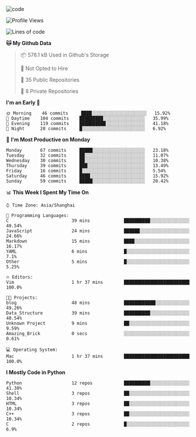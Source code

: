 
<!--
**liuyaanng/liuyaanng** is a ✨ _special_ ✨ repository because its `README.md` (this file) appears on your GitHub profile.

Here are some ideas to get you started:

- 🔭 I’m currently working on ...
- 🌱 I’m currently learning ...
- 👯 I’m looking to collaborate on ...
- 🤔 I’m looking for help with ...
- 💬 Ask me about ...
- 📫 How to reach me: ...
- 😄 Pronouns: ...
- ⚡ Fun fact: ...
-->


![code](https://cdn.jsdelivr.net/gh/liuyaanng/liuyaanng@1.0/code.gif) 

<!--START_SECTION:waka-->
![Profile Views](http://img.shields.io/badge/Profile%20Views-2-blue)

![Lines of code](https://img.shields.io/badge/From%20Hello%20World%20I%27ve%20Written-5.2%20million%20lines%20of%20code-blue)

**🐱 My Github Data** 

> 📦 576.1 kB Used in Github's Storage 
 > 
> 🚫 Not Opted to Hire
 > 
> 📜 35 Public Repositories
 > 
> 🔑 8 Private Repositories 

**I'm an Early 🐤** 

```text
🌞 Morning    46 commits     ████░░░░░░░░░░░░░░░░░░░░░   15.92% 
🌆 Daytime    104 commits    █████████░░░░░░░░░░░░░░░░   35.99% 
🌃 Evening    119 commits    ██████████░░░░░░░░░░░░░░░   41.18% 
🌙 Night      20 commits     █░░░░░░░░░░░░░░░░░░░░░░░░   6.92%

```
📅 **I'm Most Productive on Monday** 

```text
Monday       67 commits     █████░░░░░░░░░░░░░░░░░░░░   23.18% 
Tuesday      32 commits     ██░░░░░░░░░░░░░░░░░░░░░░░   11.07% 
Wednesday    30 commits     ██░░░░░░░░░░░░░░░░░░░░░░░   10.38% 
Thursday     39 commits     ███░░░░░░░░░░░░░░░░░░░░░░   13.49% 
Friday       16 commits     █░░░░░░░░░░░░░░░░░░░░░░░░   5.54% 
Saturday     46 commits     ████░░░░░░░░░░░░░░░░░░░░░   15.92% 
Sunday       59 commits     █████░░░░░░░░░░░░░░░░░░░░   20.42%

```


📊 **This Week I Spent My Time On** 

```text
⌚︎ Time Zone: Asia/Shanghai

💬 Programming Languages: 
C                        39 mins             ██████████░░░░░░░░░░░░░░░   40.54% 
JavaScript               24 mins             ██████░░░░░░░░░░░░░░░░░░░   24.66% 
Markdown                 15 mins             ████░░░░░░░░░░░░░░░░░░░░░   16.17% 
YAML                     6 mins              █░░░░░░░░░░░░░░░░░░░░░░░░   7.1% 
Other                    5 mins              █░░░░░░░░░░░░░░░░░░░░░░░░   5.25%

🔥 Editors: 
Vim                      1 hr 37 mins        █████████████████████████   100.0%

🐱‍💻 Projects: 
blog                     48 mins             ████████████░░░░░░░░░░░░░   49.26% 
Data_Structure           39 mins             ██████████░░░░░░░░░░░░░░░   40.54% 
Unknown Project          9 mins              ██░░░░░░░░░░░░░░░░░░░░░░░   9.59% 
Amazing_Brick            0 secs              ░░░░░░░░░░░░░░░░░░░░░░░░░   0.61%

💻 Operating System: 
Mac                      1 hr 37 mins        █████████████████████████   100.0%

```

**I Mostly Code in Python** 

```text
Python                   12 repos            ██████████░░░░░░░░░░░░░░░   41.38% 
Shell                    3 repos             ██░░░░░░░░░░░░░░░░░░░░░░░   10.34% 
HTML                     3 repos             ██░░░░░░░░░░░░░░░░░░░░░░░   10.34% 
C++                      3 repos             ██░░░░░░░░░░░░░░░░░░░░░░░   10.34% 
C                        2 repos             █░░░░░░░░░░░░░░░░░░░░░░░░   6.9%

```



<!--END_SECTION:waka-->
